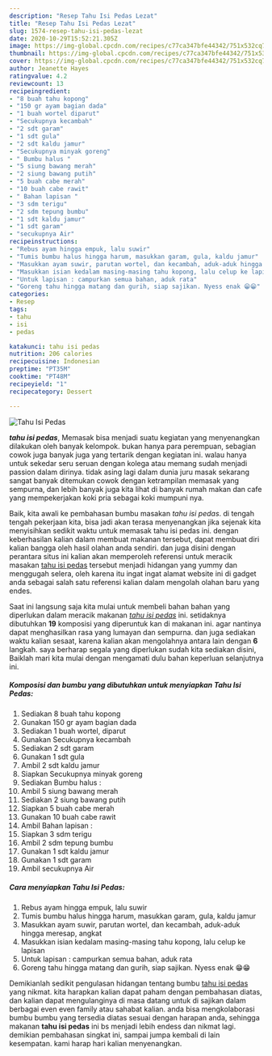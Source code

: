 ```yaml
---
description: "Resep Tahu Isi Pedas Lezat"
title: "Resep Tahu Isi Pedas Lezat"
slug: 1574-resep-tahu-isi-pedas-lezat
date: 2020-10-29T15:52:21.305Z
image: https://img-global.cpcdn.com/recipes/c77ca347bfe44342/751x532cq70/tahu-isi-pedas-foto-resep-utama.jpg
thumbnail: https://img-global.cpcdn.com/recipes/c77ca347bfe44342/751x532cq70/tahu-isi-pedas-foto-resep-utama.jpg
cover: https://img-global.cpcdn.com/recipes/c77ca347bfe44342/751x532cq70/tahu-isi-pedas-foto-resep-utama.jpg
author: Jeanette Hayes
ratingvalue: 4.2
reviewcount: 13
recipeingredient:
- "8 buah tahu kopong"
- "150 gr ayam bagian dada"
- "1 buah wortel diparut"
- "Secukupnya kecambah"
- "2 sdt garam"
- "1 sdt gula"
- "2 sdt kaldu jamur"
- "Secukupnya minyak goreng"
- " Bumbu halus "
- "5 siung bawang merah"
- "2 siung bawang putih"
- "5 buah cabe merah"
- "10 buah cabe rawit"
- " Bahan lapisan "
- "3 sdm terigu"
- "2 sdm tepung bumbu"
- "1 sdt kaldu jamur"
- "1 sdt garam"
- "secukupnya Air"
recipeinstructions:
- "Rebus ayam hingga empuk, lalu suwir"
- "Tumis bumbu halus hingga harum, masukkan garam, gula, kaldu jamur"
- "Masukkan ayam suwir, parutan wortel, dan kecambah, aduk-aduk hingga meresap, angkat"
- "Masukkan isian kedalam masing-masing tahu kopong, lalu celup ke lapisan"
- "Untuk lapisan : campurkan semua bahan, aduk rata"
- "Goreng tahu hingga matang dan gurih, siap sajikan. Nyess enak 😁😁"
categories:
- Resep
tags:
- tahu
- isi
- pedas

katakunci: tahu isi pedas 
nutrition: 206 calories
recipecuisine: Indonesian
preptime: "PT35M"
cooktime: "PT48M"
recipeyield: "1"
recipecategory: Dessert

---
```



![Tahu Isi Pedas](https://img-global.cpcdn.com/recipes/c77ca347bfe44342/751x532cq70/tahu-isi-pedas-foto-resep-utama.jpg)

<b><i>tahu isi pedas</i></b>, Memasak bisa menjadi suatu kegiatan yang menyenangkan dilakukan oleh banyak kelompok. bukan hanya para perempuan, sebagian cowok juga banyak juga yang tertarik dengan kegiatan ini. walau hanya untuk sekedar seru seruan dengan kolega atau memang sudah menjadi passion dalam dirinya. tidak asing lagi dalam dunia juru masak sekarang sangat banyak ditemukan cowok dengan ketrampilan memasak yang sempurna, dan lebih banyak juga kita lihat di banyak rumah makan dan cafe yang mempekerjakan koki pria sebagai koki mumpuni nya.



Baik, kita awali ke pembahasan bumbu masakan <i>tahu isi pedas</i>. di tengah tengah pekerjaan kita, bisa jadi akan terasa menyenangkan jika sejenak kita menyisihkan sedikit waktu untuk memasak tahu isi pedas ini. dengan keberhasilan kalian dalam membuat makanan tersebut, dapat membuat diri kalian bangga oleh hasil olahan anda sendiri. dan juga disini dengan perantara situs ini kalian akan memperoleh referensi untuk meracik masakan <u>tahu isi pedas</u> tersebut menjadi hidangan yang yummy dan menggugah selera, oleh karena itu ingat ingat alamat website ini di gadget anda sebagai salah satu referensi kalian dalam mengolah olahan baru yang endes.


Saat ini langsung saja kita mulai untuk membeli bahan bahan yang diperlukan dalam meracik makanan <u><i>tahu isi pedas</i></u> ini. setidaknya dibutuhkan <b>19</b> komposisi yang diperuntuk kan di makanan ini. agar nantinya dapat menghasilkan rasa yang lumayan dan sempurna. dan juga sediakan waktu kalian sesaat, karena kalian akan mengolahnya antara lain dengan <b>6</b> langkah. saya berharap segala yang diperlukan sudah kita sediakan disini, Baiklah mari kita mulai dengan mengamati dulu bahan keperluan selanjutnya ini.

<!--inarticleads1-->

##### Komposisi dan bumbu yang dibutuhkan untuk menyiapkan Tahu Isi Pedas:

1. Sediakan 8 buah tahu kopong
1. Gunakan 150 gr ayam bagian dada
1. Sediakan 1 buah wortel, diparut
1. Gunakan Secukupnya kecambah
1. Sediakan 2 sdt garam
1. Gunakan 1 sdt gula
1. Ambil 2 sdt kaldu jamur
1. Siapkan Secukupnya minyak goreng
1. Sediakan  Bumbu halus :
1. Ambil 5 siung bawang merah
1. Sediakan 2 siung bawang putih
1. Siapkan 5 buah cabe merah
1. Gunakan 10 buah cabe rawit
1. Ambil  Bahan lapisan :
1. Siapkan 3 sdm terigu
1. Ambil 2 sdm tepung bumbu
1. Gunakan 1 sdt kaldu jamur
1. Gunakan 1 sdt garam
1. Ambil secukupnya Air




<!--inarticleads2-->

##### Cara menyiapkan Tahu Isi Pedas:

1. Rebus ayam hingga empuk, lalu suwir
1. Tumis bumbu halus hingga harum, masukkan garam, gula, kaldu jamur
1. Masukkan ayam suwir, parutan wortel, dan kecambah, aduk-aduk hingga meresap, angkat
1. Masukkan isian kedalam masing-masing tahu kopong, lalu celup ke lapisan
1. Untuk lapisan : campurkan semua bahan, aduk rata
1. Goreng tahu hingga matang dan gurih, siap sajikan. Nyess enak 😁😁




Demikianlah sedikit pengulasan hidangan tentang bumbu <u>tahu isi pedas</u> yang nikmat. kita harapkan kalian dapat paham dengan pembahasan diatas, dan kalian dapat mengulanginya di masa datang untuk di sajikan dalam berbagai even even family atau sahabat kalian. anda bisa mengkolaborasi bumbu bumbu yang tersedia diatas sesuai dengan harapan anda, sehingga makanan <b>tahu isi pedas</b> ini bs menjadi lebih endess dan nikmat lagi. demikian pembahasan singkat ini, sampai jumpa kembali di lain kesempatan. kami harap hari kalian menyenangkan.
